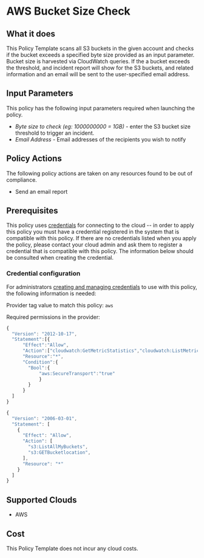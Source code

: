 # AWS Bucket Size Check

## What it does

This Policy Template scans all S3 buckets in the given account and checks if the bucket exceeds a specified byte size provided as an input parameter. Bucket size is harvested via CloudWatch queries. If the a bucket exceeds the threshold, and incident report will show for the S3 buckets, and related information and an email will be sent to the user-specified email address.

## Input Parameters

This policy has the following input parameters required when launching the policy.

- *Byte size to check (eg: 1000000000 = 1GB)* - enter the S3 bucket size threshold to trigger an incident.
- *Email Address* - Email addresses of the recipients you wish to notify

## Policy Actions

The following policy actions are taken on any resources found to be out of compliance.

- Send an email report

## Prerequisites

This policy uses [credentials](https://docs.rightscale.com/policies/users/guides/credential_management.html) for connecting to the cloud -- in order to apply this policy you must have a credential registered in the system that is compatible with this policy. If there are no credentials listed when you apply the policy, please contact your cloud admin and ask them to register a credential that is compatible with this policy. The information below should be consulted when creating the credential.

### Credential configuration

For administrators [creating and managing credentials](https://docs.rightscale.com/policies/users/guides/credential_management.html) to use with this policy, the following information is needed:

Provider tag value to match this policy: `aws`

Required permissions in the provider:

```javascript
{
  "Version": "2012-10-17",
  "Statement":[{
      "Effect":"Allow",
      "Action":["cloudwatch:GetMetricStatistics","cloudwatch:ListMetrics"],
      "Resource":"*",
      "Condition":{
        "Bool":{
            "aws:SecureTransport":"true"
            }
        }
      }
  ]
}

{
  "Version": "2006-03-01",
  "Statement": [
    {
      "Effect": "Allow",
      "Action": [
        "s3:ListAllMyBuckets",
        "s3:GETBucketlocation",
      ],
      "Resource": "*"
    }
  ]
}
```

## Supported Clouds

- AWS

## Cost

This Policy Template does not incur any cloud costs.
